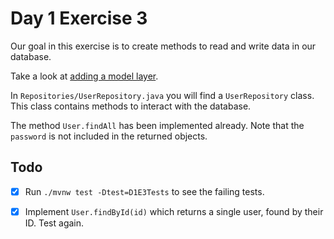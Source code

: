 # Day 1 Exercise 3

Our goal in this exercise is to create methods to read and write data in our database.

Take a look at [adding a model layer](https://tech-docs.corndel.com/javalin/adding-a-model-layer.html).

In `Repositories/UserRepository.java` you will find a `UserRepository` class. This class contains methods to interact with the database.

The method `User.findAll` has been implemented already. Note that the `password` is not included in the returned objects.

## Todo

- [x] Run `./mvnw test -Dtest=D1E3Tests` to see the failing tests.

- [x] Implement `User.findById(id)` which returns a single user, found by their ID. Test again.
